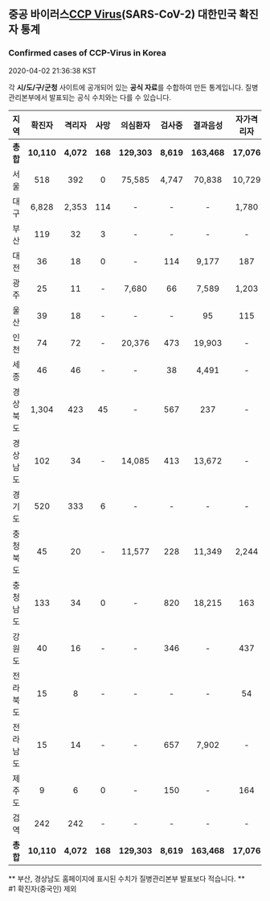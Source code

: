 
## 중공 바이러스[CCP Virus]()(SARS-CoV-2) 대한민국 확진자 통계
### Confirmed cases of CCP-Virus in Korea
2020-04-02 21:36:38 KST

각 **시/도/구/군청** 사이트에 공개되어 있는 **공식 자료**를 수합하여 만든 통계입니다.
질병관리본부에서 발표되는 공식 수치와는 다를 수 있습니다.


|  지역  | 확진자 |  격리자  |  사망  |  의심환자  |  검사중  |  결과음성  |  자가격리자  |  감시중  |  감시해제  |  퇴원  |
|:------:|:------:|:--------:|:--------:|:----------:|:--------:|:----------------:|:------------:|:--------:|:----------:|:--:|
|**총합**|**10,110**|**4,072**|**168**|**129,303**|**8,619**|**163,468**|**17,076**|**6,032**|**21,328**|**5,823**|
|서울|518|392|0|75,585|4,747|70,838|10,729|3,325|7,404|126|
|대구|6,828|2,353|114|-|-|-|1,780|-|-|4,361|
|부산|119|32|3|-|-|-|-|-|-|84|
|대전|36|18|0|-|114|9,177|187|187|570|18|
|광주|25|11|-|7,680|66|7,589|1,203|17|1,186|14|
|울산|39|18|-|-|-|95|115|1|114|21|
|인천|74|72|-|20,376|473|19,903|-|-|-|2|
|세종|46|46|-|-|38|4,491|-|-|-|-|
|경상북도|1,304|423|45|-|567|237|-|1,431|9,993|789|
|경상남도|102|34|-|14,085|413|13,672|-|-|-|68|
|경기도|520|333|6|-|-|-|-|-|-|181|
|충청북도|45|20|-|11,577|228|11,349|2,244|430|1,814|25|
|충청남도|133|34|0|-|820|18,215|163|-|-|99|
|강원도|40|16|-|-|346|-|437|-|-|24|
|전라북도|15|8|-|-|-|-|54|-|-|7|
|전라남도|15|14|-|-|657|7,902|-|641|247|1|
|제주도|9|6|0|-|150|-|164|-|-|3|
|검역|242|242|-|-|-|-|-|-|-|-|
|**총합**|**10,110**|**4,072**|**168**|**129,303**|**8,619**|**163,468**|**17,076**|**6,032**|**21,328**|**5,823**|


** 부산, 경상남도 홈페이지에 표시된 수치가 질병관리본부 발표보다 적습니다. **<br>
#1 확진자(중국인) 제외
    